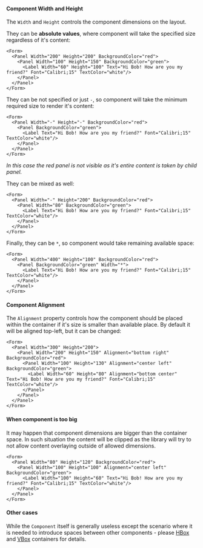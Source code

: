 ﻿#### Component Width and Height

The `Width` and `Height` controls the component dimensions on the layout.

They can be **absolute values**, where component will take the specified size regardless of it's content:
```!SNIPPET
<Form>
  <Panel Width="200" Height="200" BackgroundColor="red">
    <Panel Width="100" Height="150" BackgroundColor="green">
      <Label Width="60" Height="100" Text="Hi Bob! How are you my friend?" Font="Calibri;15" TextColor="white"/>
    </Panel>
  </Panel>
</Form>
```

They can be not specified or just `-`, so component will take the minimum required size to render it's content:
```!SNIPPET
<Form>
  <Panel Width="-" Height="-" BackgroundColor="red">
    <Panel BackgroundColor="green">
      <Label Text="Hi Bob! How are you my friend?" Font="Calibri;15" TextColor="white"/>
    </Panel>
  </Panel>
</Form>
```

*In this case the red panel is not visible as it's entire content is taken by child panel.*

They can be mixed as well:
```!SNIPPET
<Form>
  <Panel Width="-" Height="200" BackgroundColor="red">
    <Panel Width="80" BackgroundColor="green">
      <Label Text="Hi Bob! How are you my friend?" Font="Calibri;15" TextColor="white"/>
    </Panel>
  </Panel>
</Form>
```

Finally, they can be `*`, so component would take remaining available space:
```!SNIPPET
<Form>
  <Panel Width="400" Height="100" BackgroundColor="red">
    <Panel BackgroundColor="green" Width="*">
      <Label Text="Hi Bob! How are you my friend?" Font="Calibri;15" TextColor="white"/>
    </Panel>
  </Panel>
</Form>
```

#### Component Alignment

The `Alignment` property controls how the component should be placed within the container if it's size is smaller than available place.
By default it will be aligned top-left, but it can be changed:

```!SNIPPET
<Form>
  <Panel Width="300" Height="200">
    <Panel Width="200" Height="150" Alignment="bottom right" BackgroundColor="red">
      <Panel Width="100" Height="130" Alignment="center left" BackgroundColor="green">
        <Label Width="60" Height="80" Alignment="bottom center" Text="Hi Bob! How are you my friend?" Font="Calibri;15" TextColor="white"/>
      </Panel>
    </Panel>
  </Panel>
</Form>
```

#### When component is too big

It may happen that component dimensions are bigger than the container space. In such situation the content will be clipped as the library will try to not allow content overlaying outside of allowed dimensions.

```!SNIPPET
<Form>
  <Panel Width="80" Height="120" BackgroundColor="red">
    <Panel Width="100" Height="100" Alignment="center left" BackgroundColor="green">
      <Label Width="100" Height="60" Text="Hi Bob! How are you my friend?" Font="Calibri;15" TextColor="white"/>
    </Panel>
  </Panel>
</Form>
```

#### Other cases

While the `Component` itself is generally useless except the scenario where it is needed to introduce spaces between other components - please [HBox](#hbox) and [VBox](#vbox) containers for details.